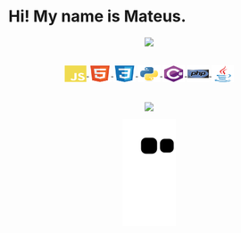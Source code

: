 <h1> Hi! My name is Mateus. </h1>

<div align="center" >
  <a href="https://github.com/MateusReis25">
  <img height="180em"   align="center" src="https://github-readme-stats.vercel.app/api?username=MateusReis25&show_icons=true&theme=react&include_all_commits=true&count_private=true"/><br>
</div>
 
 <br>
<div  align="center"> 
  <div style="display: inline_block"><br>
  <img align="center" alt="Rafa-Js" height="30" width="40" src="https://raw.githubusercontent.com/devicons/devicon/master/icons/javascript/javascript-plain.svg">
  <img align="center" alt="HTML" height="30" width="40" src="https://raw.githubusercontent.com/devicons/devicon/master/icons/html5/html5-original.svg">
  <img align="center" alt="CSS" height="30" width="40" src="https://raw.githubusercontent.com/devicons/devicon/master/icons/css3/css3-original.svg">
  <img align="center" alt="Python" height="30" width="40" src="https://raw.githubusercontent.com/devicons/devicon/master/icons/python/python-original.svg">
  <img align="center" alt="Csharp" height="30" width="40" src="https://raw.githubusercontent.com/devicons/devicon/master/icons/csharp/csharp-original.svg">
  <img align="center" alt="PHP" height="30" width="40" src="https://raw.githubusercontent.com/devicons/devicon/master/icons/php/php-original.svg">
  <img align="center" alt="java" height="30" width="40" src="https://raw.githubusercontent.com/devicons/devicon/master/icons/java/java-original.svg">
</div>
  <br><br>
  
  <div align="center"> 
   <img height="180em"  align="center" src="https://github-readme-stats.vercel.app/api/top-langs/?username=MATEUSREIS25&layout=compact&langs_count=7&theme=react" />
  </div>
 
 
  ![Snake animation](https://github.com/MateusReis25/MateusReis25/blob/output/github-contribution-grid-snake.svg)
 
</div>
 




